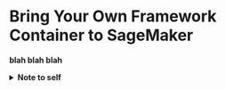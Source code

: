 # Bring Your Own Framework Container to SageMaker
__blah blah blah__
<details><summary><b>Note to self</b></summary><p>
Explain the following:
1. Why are we doing this -> flexibility of SageMaker to support framework of preference (Keras and Tensorflow) <- might want to also mention that at the time of writing, Keras support MXNet as a backend.
2. Show that it's based on the [SageMaker Examples](https://github.com/awslabs/amazon-sagemaker-examples/tree/master/hyperparameter_tuning/keras_bring_your_own) as well as [this](https://github.com/awslabs/amazon-sagemaker-examples/tree/master/advanced_functionality/scikit_bring_your_own) and [Julien Simon](https://medium.com/datreeio/training-with-keras-mxnet-on-amazon-sagemaker-43a34bd668ca).
3. Talk about the benefits of local testing since there is no build in Conda environment for Keras (at time of writing) as well as not wasting resources for training on AWS <- need to rethink this due to GPU performance considerations on local notebook instance.
</p></details>
